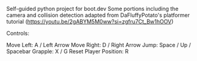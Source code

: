 Self-guided python project for boot.dev
Some portions including the camera and collision detection adapted from DaFluffyPotato's platformer tutorial (https://youtu.be/2gABYM5M0ww?si=zgfru7Ct_Bw1hOOV)

Controls:

Move Left: A / Left Arrow
Move Right: D / Right Arrow
Jump: Space / Up / Spacebar
Grapple: X / G
Reset Player Position: R